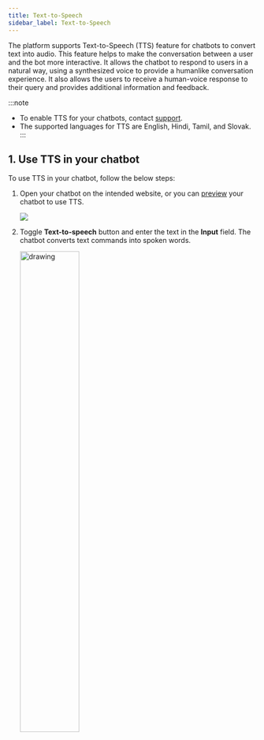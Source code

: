 ```yaml
---
title: Text-to-Speech
sidebar_label: Text-to-Speech
---
```


The platform supports Text-to-Speech (TTS) feature for chatbots to convert text into audio. This feature helps to make the conversation between a user and the bot more interactive. It allows the chatbot to respond to users in a natural way, using a synthesized voice to provide a humanlike conversation experience. It also allows the users to receive a human-voice response to their query and provides additional information and feedback.

:::note
* To enable TTS for your chatbots, contact [support](mailto:support@yellow.ai).
* The supported languages for TTS are English, Hindi, Tamil, and Slovak.
:::



## 1. Use TTS in your chatbot

To use TTS in your chatbot, follow the below steps:

1. Open your chatbot on the intended website, or you can [preview](https://docs.yellow.ai/docs/platform_concepts/studio/build/Flows/journeys#32-preview-a-bot) your chatbot to use TTS. 

   ![](https://i.imgur.com/aKz2n8O.png)


2. Toggle **Text-to-speech** button and enter the text in the **Input** field. The chatbot converts text commands into spoken words.

   <img src="https://i.imgur.com/nKDxMV9.png" alt="drawing" width="50%"/>